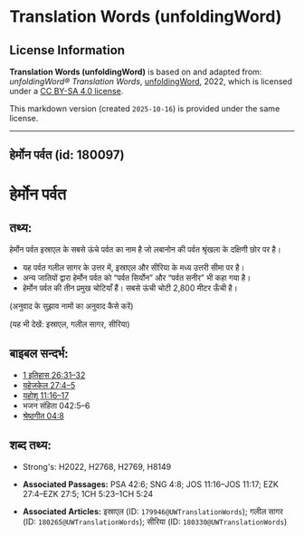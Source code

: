# Translation Words (unfoldingWord)

## License Information

**Translation Words (unfoldingWord)** is based on and adapted from: _unfoldingWord® Translation Words_, [unfoldingWord](https://unfoldingword.org/utw), 2022, which is licensed under a [CC BY-SA 4.0 license](https://creativecommons.org/licenses/by-sa/4.0/legalcode.en).

This markdown version (created `2025-10-16`) is provided under the same license.



--------------------------------

## हेर्मोन पर्वत (id: 180097)

हेर्मोन पर्वत
=============

तथ्य:
-----

हेर्मोन पर्वत इस्राएल के सबसे ऊंचे पर्वत का नाम है जो लबानोन की पर्वत श्रृंखला के दक्षिणी छोर पर है।

* यह पर्वत गलील सागर के उत्तर में, इस्राएल और सीरिया के मध्य उत्तरी सीमा पर है।
* अन्य जातियों द्वारा हेर्मोन पर्वत को “पर्वत सिर्योन” और “पर्वत सनीर” भी कहा गया है।
* हेर्मोन पर्वत की तीन प्रमुख चोटियाँ हैं। सबसे ऊंची चोटी 2,800 मीटर ऊँची है।

(अनुवाद के सुझाव नामों का अनुवाद कैसे करें)

(यह भी देखें: इस्राएल, गलील सागर, सीरिया)

बाइबल सन्दर्भ:
--------------

* [1 इतिहास 26:31–32](https://ref.ly/1Chr0:0)
* [यहेजकेल 27:4–5](https://ref.ly/Ezek27:4-Ezek27:5)
* [यहोशू 11:16–17](https://ref.ly/Josh11:16-Josh11:17)
* भजन संहिता 042:5–6
* [श्रेष्ठगीत 04:8](https://ref.ly/Song4:8)

शब्द तथ्य:
----------

* Strong's: H2022, H2768, H2769, H8149

* **Associated Passages:** PSA 42:6; SNG 4:8; JOS 11:16–JOS 11:17; EZK 27:4–EZK 27:5; 1CH 5:23–1CH 5:24
* **Associated Articles:** इस्राएल (ID: `179946@UWTranslationWords`); गलील सागर (ID: `180265@UWTranslationWords`); सीरिया (ID: `180330@UWTranslationWords`)

